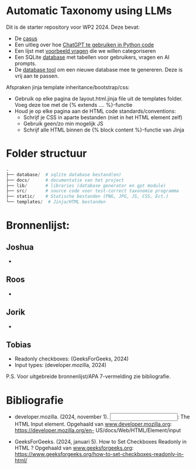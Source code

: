 # Automatic Taxonomy using LLMs

Dit is de starter repository voor WP2 2024. Deze bevat: 
- De [casus](CASUS.md)
- Een uitleg over hoe [ChatGPT te gebruiken in Python code](CHATGPT.md)
- Een lijst met [voorbeeld vragen](questions_extract.json) die we willen categoriseren
- Een SQLite [database](databases%2Fdatabase.db) met tabellen voor gebruikers, vragen en AI prompts.
- De [database tool](lib%2Fdatabase%2Fdatabase_generator.py) om een nieuwe database mee te genereren. Deze is vrij aan te passen.

Afspraken jinja template inheritance/bootstrap/css:
- Gebruik op elke pagina de layout.html.jinja file uit de templates folder. Voeg deze toe met de {% extends .... %}-functie
- Houd je op elke pagina aan de HTML code standards/conventions:
     - Schrijf je CSS in aparte bestanden (niet in het HTML element zelf)
     - Gebruik geen/zo min mogelijk JS
     - Schrijf alle HTML binnen de {% block content %}-functie van Jinja
 

# Folder structuur
```python
.
├── database/  # sqlite database bestand(en)
├── docs/      # documentatie van het project
├── lib/       # libraries (database generator en gpt module)
├── src/       # source code voor test-correct taxonomie programma
├── static/    # Statische bestanden (PNG, JPG, JS, CSS, Ect.)
└── templates/  # Jinja/HTML bestanden
```
# Bronnenlijst:
## Joshua
- 
## Roos
- 
## Jorik
- 
## Tobias
- Readonly checkboxes: ​(GeeksForGeeks, 2024)​
- Input types: ​(developer.mozilla, 2024)​

P.S. Voor uitgebreide bronnenlijst/APA 7-vermelding zie bibliografie.

# Bibliografie
- developer.mozilla. (2024, november 1). <input>: The HTML Input element. Opgehaald van www.developer.mozilla.org: https://developer.mozilla.org/en-     US/docs/Web/HTML/Element/input

- GeeksForGeeks. (2024, januari 5). How to Set Checkboxes Readonly in HTML ? Opgehaald van www.geeksforgeeks.org: https://www.geeksforgeeks.org/how-to-set-checkboxes-readonly-in-html/
